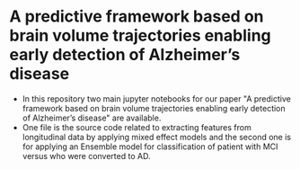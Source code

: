 # A predictive framework based on brain volume trajectories enabling early detection of Alzheimer’s disease
- In this repository two main jupyter notebooks for our paper "A predictive framework based on brain volume trajectories enabling early detection of Alzheimer’s disease" are available.
- One file is the source code related to extracting features from longitudinal data by applying mixed effect models and the second one is for applying an Ensemble model for classification of patient with MCI versus who were converted to AD.  
